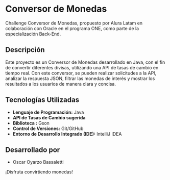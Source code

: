 <p align="center">

# Conversor de Monedas 

Challenge Conversor de Monedas, propuesto por Alura Latam en colaboración con Oracle en el programa ONE, como parte de la especialización Back-End.

## Descripción 

Este proyecto es un Conversor de Monedas desarrollado en Java, con el fin de convertir diferentes divisas, utilizando una API de tasas de cambio en tiempo real. Con este conversor, se pueden realizar solicitudes a la API, analizar la respuesta JSON, filtrar las monedas de interés y mostrar los resultados a los usuarios de manera clara y concisa.

## Tecnologías Utilizadas 

- **Lenguaje de Programación:** Java
- **API de Tasas de Cambio sugerida** 
- **Biblioteca :** Gson
- **Control de Versiones:** Git/GitHub 
- **Entorno de Desarrollo Integrado (IDE):** IntelliJ IDEA 
## Desarrollado por
- Oscar Oyarzo Bassaletti

¡Disfruta convirtiendo monedas!

